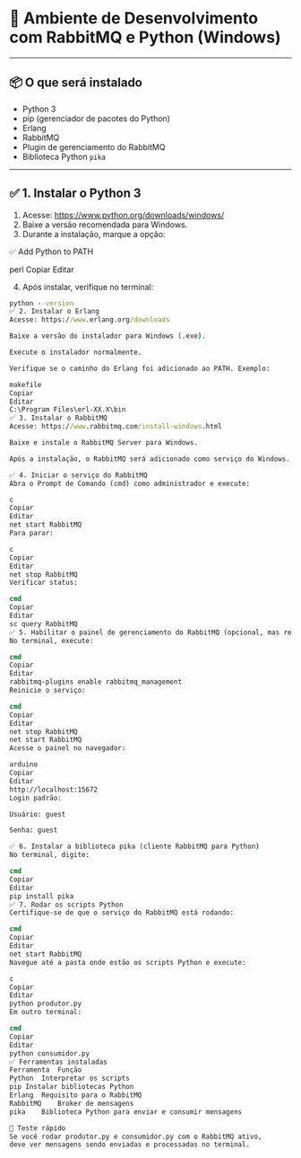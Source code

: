 # 🧰 Ambiente de Desenvolvimento com RabbitMQ e Python (Windows)

---

## 📦 O que será instalado

- Python 3
- pip (gerenciador de pacotes do Python)
- Erlang
- RabbitMQ
- Plugin de gerenciamento do RabbitMQ
- Biblioteca Python `pika`

---

## ✅ 1. Instalar o Python 3

1. Acesse: https://www.python.org/downloads/windows/
2. Baixe a versão recomendada para Windows.
3. Durante a instalação, marque a opção:

✅ Add Python to PATH

perl
Copiar
Editar

4. Após instalar, verifique no terminal:

```cmd
python --version
✅ 2. Instalar o Erlang
Acesse: https://www.erlang.org/downloads

Baixe a versão do instalador para Windows (.exe).

Execute o instalador normalmente.

Verifique se o caminho do Erlang foi adicionado ao PATH. Exemplo:

makefile
Copiar
Editar
C:\Program Files\erl-XX.X\bin
✅ 3. Instalar o RabbitMQ
Acesse: https://www.rabbitmq.com/install-windows.html

Baixe e instale o RabbitMQ Server para Windows.

Após a instalação, o RabbitMQ será adicionado como serviço do Windows.

✅ 4. Iniciar o serviço do RabbitMQ
Abra o Prompt de Comando (cmd) como administrador e execute:

c
Copiar
Editar
net start RabbitMQ
Para parar:

c
Copiar
Editar
net stop RabbitMQ
Verificar status:

cmd
Copiar
Editar
sc query RabbitMQ
✅ 5. Habilitar o painel de gerenciamento do RabbitMQ (opcional, mas recomendado)
No terminal, execute:

cmd
Copiar
Editar
rabbitmq-plugins enable rabbitmq_management
Reinicie o serviço:

cmd
Copiar
Editar
net stop RabbitMQ
net start RabbitMQ
Acesse o painel no navegador:

arduino
Copiar
Editar
http://localhost:15672
Login padrão:

Usuário: guest

Senha: guest

✅ 6. Instalar a biblioteca pika (cliente RabbitMQ para Python)
No terminal, digite:

cmd
Copiar
Editar
pip install pika
✅ 7. Rodar os scripts Python
Certifique-se de que o serviço do RabbitMQ está rodando:

cmd
Copiar
Editar
net start RabbitMQ
Navegue até a pasta onde estão os scripts Python e execute:

c
Copiar
Editar
python produtor.py
Em outro terminal:

cmd
Copiar
Editar
python consumidor.py
✅ Ferramentas instaladas
Ferramenta	Função
Python	Interpretar os scripts
pip	Instalar bibliotecas Python
Erlang	Requisito para o RabbitMQ
RabbitMQ	Broker de mensagens
pika	Biblioteca Python para enviar e consumir mensagens

🧪 Teste rápido
Se você rodar produtor.py e consumidor.py com o RabbitMQ ativo,
deve ver mensagens sendo enviadas e processadas no terminal.

